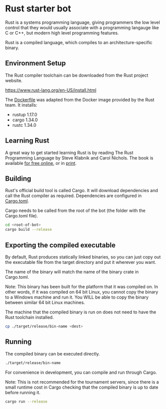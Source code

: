 # Rust starter bot

Rust is a systems programming language, giving programmers the low
level control that they would usually associate with a programming
langauge like C or C++, but modern high level programming features.

Rust is a compiled language, which compiles to an
architecture-specific binary.

## Environment Setup

The Rust compiler toolchain can be downloaded from the Rust project
website.

https://www.rust-lang.org/en-US/install.html

The [Dockerfile](./Dockerfile) was adapted from the Docker image provided by the Rust team. It installs:

- rustup 1.17.0
- cargo 1.34.0
- rustc 1.34.0

## Learning Rust

A great way to get started learning Rust is by reading The Rust
Programming Language by Steve Klabnik and Carol Nichols. The book is
available [for free online](https://doc.rust-lang.org/book/), or in
[print](https://nostarch.com/rust).

## Building

Rust's official build tool is called Cargo. It will download
dependencies and call the Rust compiler as required. Dependencies are
configured in [Cargo.toml](./Cargo.toml).

Cargo needs to be called from the root of the bot (the folder with the
Cargo.toml file).

```sh
cd <root-of-bot>
cargo build --release
```

## Exporting the compiled executable

By default, Rust produces statically linked binaries, so you can just
copy out the executable file from the target directory and put it
wherever you want.

The name of the binary will match the name of the binary crate in
Cargo.toml.

Note: This binary has been built for the platform that it was compiled
on. In other words, if it was compiled on 64 bit Linux, you cannot
copy the binary to a Windows machine and run it. You WILL be able to
copy the binary between similar 64 bit Linux machines.

The machine that the compiled binary is run on does not need to have
the Rust toolchain installed.

```sh
cp ./target/release/bin-name <dest>
```

## Running

The compiled binary can be executed directly.

```sh
./target/release/bin-name
```

For convenience in development, you can compile and run through Cargo.

Note: This is not recommended for the tournament servers, since there
is a small runtime cost in Cargo checking that the compiled binary is
up to date before running it.

```sh
cargo run --release
```

